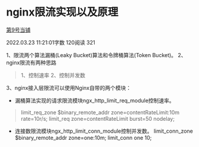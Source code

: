 # nginx限流实现以及原理

[第9号当铺](https://www.jianshu.com/u/6c2e5ec28bc7)

2022.03.23 11:21:01字数 120阅读 321

1、限流两个算法漏桶(Leaky Bucket)算法和令牌桶算法(Token Bucket)。
2、nginx限流有两种思路

> 1、控制速率
> 2、控制并发数

3、nginx接入层限流可以使用Nginx自带的两个模块：

- 漏桶算法实现的请求限流模块ngx_http_limit_req_module控制速率。

> limit_req_zone $binary_remote_addr zone=contentRateLimit:10m rate=10r/s;
> limit_req zone=contentRateLimit burst=50 nodelay;

- 连接数限流模块ngx_http_limit_conn_module控制并发数。
   limit_conn_zone $binary_remote_addr zone=one:10m; 
  limit_conn one 10; 